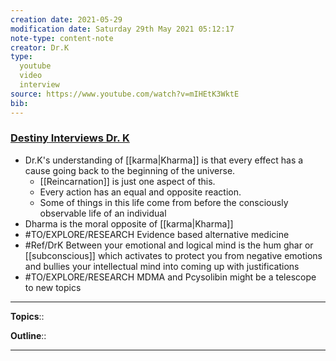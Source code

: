 ```yaml
---
creation date: 2021-05-29
modification date: Saturday 29th May 2021 05:12:17
note-type: content-note
creator: Dr.K
type:
  youtube
  video
  interview
source: https://www.youtube.com/watch?v=mIHEtK3WktE
bib:
---
```


### [Destiny Interviews Dr. K](https://www.youtube.com/watch?v=mIHEtK3WktE)

- Dr.K's understanding of [[karma|Kharma]] is that every effect has a cause going back to the beginning of the universe.
    - [[Reincarnation]] is just one aspect of this.
    - Every action has an equal and opposite reaction.
    - Some of things in this life come from before the consciously observable life of an individual
- Dharma is the moral opposite of [[karma|Kharma]]
- #TO/EXPLORE/RESEARCH  Evidence based alternative medicine
- #Ref/DrK Between your emotional and logical mind is the hum ghar or [[subconscious]] which activates to protect you from negative emotions and bullies your intellectual mind into coming up with justifications
- #TO/EXPLORE/RESEARCH  MDMA and Pcysolibin might be a telescope to new topics

---

**Topics**::   
	
**Outline**::

--- 



